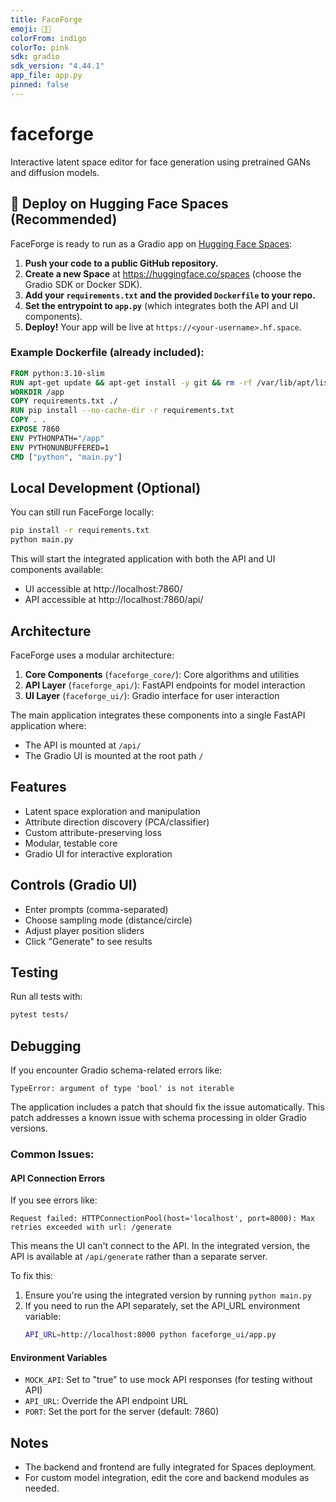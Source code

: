 ```yaml
---
title: FaceForge
emoji: 🧑‍🎨
colorFrom: indigo
colorTo: pink
sdk: gradio
sdk_version: "4.44.1"
app_file: app.py
pinned: false
---
```


# faceforge
Interactive latent space editor for face generation using pretrained GANs and diffusion models.

## 🚀 Deploy on Hugging Face Spaces (Recommended)

FaceForge is ready to run as a Gradio app on [Hugging Face Spaces](https://huggingface.co/spaces):

1. **Push your code to a public GitHub repository.**
2. **Create a new Space** at https://huggingface.co/spaces (choose the Gradio SDK or Docker SDK).
3. **Add your `requirements.txt` and the provided `Dockerfile` to your repo.**
4. **Set the entrypoint to `app.py`** (which integrates both the API and UI components).
5. **Deploy!** Your app will be live at `https://<your-username>.hf.space`.

### Example Dockerfile (already included):
```Dockerfile
FROM python:3.10-slim
RUN apt-get update && apt-get install -y git && rm -rf /var/lib/apt/lists/*
WORKDIR /app
COPY requirements.txt ./
RUN pip install --no-cache-dir -r requirements.txt
COPY . .
EXPOSE 7860
ENV PYTHONPATH="/app"
ENV PYTHONUNBUFFERED=1
CMD ["python", "main.py"]
```

## Local Development (Optional)

You can still run FaceForge locally:

```bash
pip install -r requirements.txt
python main.py
```

This will start the integrated application with both the API and UI components available:
- UI accessible at http://localhost:7860/
- API accessible at http://localhost:7860/api/

## Architecture

FaceForge uses a modular architecture:

1. **Core Components** (`faceforge_core/`): Core algorithms and utilities
2. **API Layer** (`faceforge_api/`): FastAPI endpoints for model interaction
3. **UI Layer** (`faceforge_ui/`): Gradio interface for user interaction

The main application integrates these components into a single FastAPI application where:
- The API is mounted at `/api/`
- The Gradio UI is mounted at the root path `/`

## Features
- Latent space exploration and manipulation
- Attribute direction discovery (PCA/classifier)
- Custom attribute-preserving loss
- Modular, testable core
- Gradio UI for interactive exploration

## Controls (Gradio UI)
- Enter prompts (comma-separated)
- Choose sampling mode (distance/circle)
- Adjust player position sliders
- Click "Generate" to see results

## Testing
Run all tests with:
```bash
pytest tests/
```

## Debugging

If you encounter Gradio schema-related errors like:
```
TypeError: argument of type 'bool' is not iterable
```

The application includes a patch that should fix the issue automatically. This patch addresses a known issue with schema processing in older Gradio versions.

### Common Issues:

#### API Connection Errors

If you see errors like:
```
Request failed: HTTPConnectionPool(host='localhost', port=8000): Max retries exceeded with url: /generate
```

This means the UI can't connect to the API. In the integrated version, the API is available at `/api/generate` rather than a separate server.

To fix this:
1. Ensure you're using the integrated version by running `python main.py`
2. If you need to run the API separately, set the API_URL environment variable:
   ```bash
   API_URL=http://localhost:8000 python faceforge_ui/app.py
   ```

#### Environment Variables

- `MOCK_API`: Set to "true" to use mock API responses (for testing without API)
- `API_URL`: Override the API endpoint URL
- `PORT`: Set the port for the server (default: 7860)

## Notes
- The backend and frontend are fully integrated for Spaces deployment.
- For custom model integration, edit the core and backend modules as needed.
